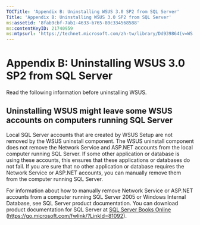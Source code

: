```yaml
---
TOCTitle: 'Appendix B: Uninstalling WSUS 3.0 SP2 from SQL Server'
Title: 'Appendix B: Uninstalling WSUS 3.0 SP2 from SQL Server'
ms:assetid: '8fab9cbf-7ab1-4633-b765-80c334568588'
ms:contentKeyID: 21740959
ms:mtpsurl: 'https://technet.microsoft.com/zh-tw/library/Dd939864(v=WS.10)'
---
```


Appendix B: Uninstalling WSUS 3.0 SP2 from SQL Server
=====================================================

Read the following information before uninstalling WSUS.

Uninstalling WSUS might leave some WSUS accounts on computers running SQL Server
--------------------------------------------------------------------------------

Local SQL Server accounts that are created by WSUS Setup are not removed by the WSUS uninstall component. The WSUS uninstall component does not remove the Network Service and ASP.NET accounts from the local computer running SQL Server. If some other application or database is using these accounts, this ensures that these applications or databases do not fail. If you are sure that no other application or database requires the Network Service or ASP.NET accounts, you can manually remove them from the computer running SQL Server.

For information about how to manually remove Network Service or ASP.NET accounts from a computer running SQL Server 2005 or Windows Internal Database, see SQL Server product documentation. You can download product documentation for SQL Server at [SQL Server Books Online](https://go.microsoft.com/fwlink/?linkid=81092) (https://go.microsoft.com/fwlink/?LinkId=81092).
